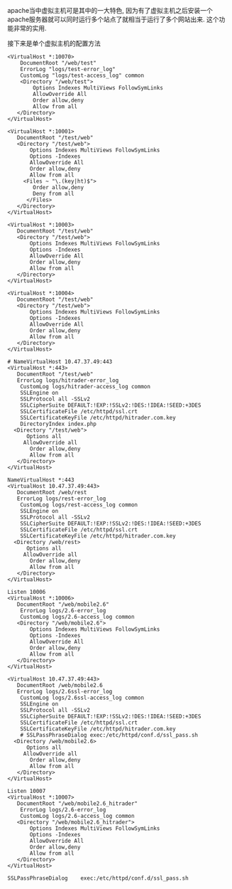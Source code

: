 apache当中虚拟主机可是其中的一大特色, 因为有了虚拟主机之后安装一个apache服务器就可以同时运行多个站点了就相当于运行了多个网站出来. 这个功能非常的实用.

接下来是单个虚拟主机的配置方法

```shell
<VirtualHost *:10070>
    DocumentRoot "/web/test"
    ErrorLog "logs/test-error_log"
    CustomLog "logs/test-access_log" common
    <Directory "/web/test">
        Options Indexes MultiViews FollowSymLinks
        AllowOverride All
        Order allow,deny
        Allow from all
   </Directory>
</VirtualHost>
```

    
    <VirtualHost *:10001>
       DocumentRoot "/test/web"
       <Directory "/test/web">
           Options Indexes MultiViews FollowSymLinks
           Options -Indexes
           AllowOverride All
           Order allow,deny
           Allow from all
         <Files ~ "\.(key|ht)$">
            Order allow,deny
            Deny from all
          </Files>
       </Directory>
    </VirtualHost>
    
    <VirtualHost *:10003>
       DocumentRoot "/test/web"
       <Directory "/test/web">
           Options Indexes MultiViews FollowSymLinks
           Options -Indexes
           AllowOverride All
           Order allow,deny
           Allow from all
       </Directory>
    </VirtualHost>
    
    <VirtualHost *:10004>
       DocumentRoot "/test/web"
       <Directory "/test/web">
           Options Indexes MultiViews FollowSymLinks
           Options -Indexes
           AllowOverride All
           Order allow,deny
           Allow from all
       </Directory>
    </VirtualHost>
    
    # NameVirtualHost 10.47.37.49:443
    <VirtualHost *:443>
       DocumentRoot "/test/web"
       ErrorLog logs/hitrader-error_log
        CustomLog logs/hitrader-access_log common
        SSLEngine on
        SSLProtocol all -SSLv2
        SSLCipherSuite DEFAULT:!EXP:!SSLv2:!DES:!IDEA:!SEED:+3DES
        SSLCertificateFile /etc/httpd/ssl.crt
        SSLCertificateKeyFile /etc/httpd/hitrader.com.key
        DirectoryIndex index.php
      <Directory "/test/web">
          Options all
         AllowOverride all
           Order allow,deny
           Allow from all
       </Directory>
    </VirtualHost>
    
    NameVirtualHost *:443
    <VirtualHost 10.47.37.49:443>
       DocumentRoot /web/rest
       ErrorLog logs/rest-error_log
        CustomLog logs/rest-access_log common
        SSLEngine on
        SSLProtocol all -SSLv2
        SSLCipherSuite DEFAULT:!EXP:!SSLv2:!DES:!IDEA:!SEED:+3DES
        SSLCertificateFile /etc/httpd/ssl.crt
        SSLCertificateKeyFile /etc/httpd/hitrader.com.key
      <Directory /web/rest>
          Options all
         AllowOverride all
           Order allow,deny
           Allow from all
       </Directory>
    </VirtualHost>
    
    Listen 10006
    <VirtualHost *:10006>
       DocumentRoot "/web/mobile2.6"
        ErrorLog logs/2.6-error_log
        CustomLog logs/2.6-access_log common
       <Directory "/web/mobile2.6">
           Options Indexes MultiViews FollowSymLinks
           Options -Indexes
           AllowOverride All
           Order allow,deny
           Allow from all
       </Directory>
    </VirtualHost>
    
    <VirtualHost 10.47.37.49:443>
       DocumentRoot /web/mobile2.6
       ErrorLog logs/2.6ssl-error_log
        CustomLog logs/2.6ssl-access_log common
        SSLEngine on
        SSLProtocol all -SSLv2
        SSLCipherSuite DEFAULT:!EXP:!SSLv2:!DES:!IDEA:!SEED:+3DES
        SSLCertificateFile /etc/httpd/ssl.crt
        SSLCertificateKeyFile /etc/httpd/hitrader.com.key
        # SSLPassPhraseDialog exec:/etc/httpd/conf.d/ssl_pass.sh
      <Directory /web/mobile2.6>
          Options all
         AllowOverride all
           Order allow,deny
           Allow from all
       </Directory>
    </VirtualHost>
    
    Listen 10007
    <VirtualHost *:10007>
       DocumentRoot "/web/mobile2.6_hitrader"
        ErrorLog logs/2.6-error_log
        CustomLog logs/2.6-access_log common
       <Directory "/web/mobile2.6_hitrader">
           Options Indexes MultiViews FollowSymLinks
           Options -Indexes
           AllowOverride All
           Order allow,deny
           Allow from all
       </Directory>
    </VirtualHost>
    
    SSLPassPhraseDialog    exec:/etc/httpd/conf.d/ssl_pass.sh
